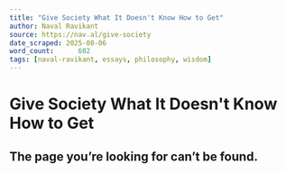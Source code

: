 ```yaml
---
title: "Give Society What It Doesn't Know How to Get"
author: Naval Ravikant
source: https://nav.al/give-society
date_scraped: 2025-08-06
word_count:      602
tags: [naval-ravikant, essays, philosophy, wisdom]
---
```


# Give Society What It Doesn't Know How to Get

## The page you’re looking for can’t be found.
